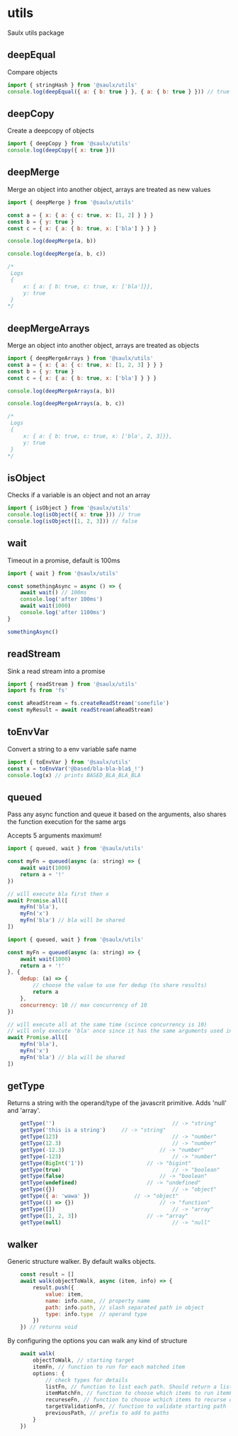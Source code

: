 # utils

Saulx utils package

## deepEqual

Compare objects

```javascript
import { stringHash } from '@saulx/utils'
console.log(deepEqual({ a: { b: true } }, { a: { b: true } })) // true
```

## deepCopy

Create a deepcopy of objects

```javascript
import { deepCopy } from '@saulx/utils'
console.log(deepCopy({ x: true }))
```

## deepMerge

Merge an object into another object, arrays are treated as new values

```javascript
import { deepMerge } from '@saulx/utils'

const a = { x: { a: { c: true, x: [1, 2] } } }
const b = { y: true }
const c = { x: { a: { b: true, x: ['bla'] } } }

console.log(deepMerge(a, b))

console.log(deepMerge(a, b, c))

/*
 Logs
 {
	 x: { a: { b: true, c: true, x: ['bla']}},
	 y: true
 }
*/
```

## deepMergeArrays

Merge an object into another object, arrays are treated as objects

```javascript
import { deepMergeArrays } from '@saulx/utils'
const a = { x: { a: { c: true, x: [1, 2, 3] } } }
const b = { y: true }
const c = { x: { a: { b: true, x: ['bla'] } } }

console.log(deepMergeArrays(a, b))

console.log(deepMergeArrays(a, b, c))

/*
 Logs
 {
	 x: { a: { b: true, c: true, x: ['bla', 2, 3]}},
	 y: true
 }
*/
```

## isObject

Checks if a variable is an object and not an array

```javascript
import { isObject } from '@saulx/utils'
console.log(isObject({ x: true })) // true
console.log(isObject([1, 2, 3])) // false
```

## wait

Timeout in a promise, default is 100ms

```javascript
import { wait } from '@saulx/utils'

const somethingAsync = async () => {
	await wait() // 100ms
	console.log('after 100ms')
	await wait(1000)
	console.log('after 1100ms')
}

somethingAsync()
```

## readStream

Sink a read stream into a promise

```javascript
import { readStream } from '@saulx/utils'
import fs from 'fs'

const aReadStream = fs.createReadStream('somefile')
const myResult = await readStream(aReadStream)
```

## toEnvVar

Convert a string to a env variable safe name

```javascript
import { toEnvVar } from '@saulx/utils'
const x = toEnvVar('@based/bla-bla-bla$_!')
console.log(x) // prints BASED_BLA_BLA_BLA
```

## queued

Pass any async function and queue it based on the arguments, also shares the function execution for the same args

Accepts 5 arguments maximum!

```javascript
import { queued, wait } from '@saulx/utils'

const myFn = queued(async (a: string) => {
	await wait(1000)
	return a + '!'
})

// will execute bla first then x
await Promise.all([
	myFn('bla'),
	myFn('x')
	myFn('bla') // bla will be shared
])
```

```javascript
import { queued, wait } from '@saulx/utils'

const myFn = queued(async (a: string) => {
	await wait(1000)
	return a + '!'
}, {
	dedup: (a) => {
		// choose the value to use for dedup (to share results)
		return a
	},
	concurrency: 10 // max concurrency of 10
})

// will execute all at the same time (scince concurrency is 10)
// will only execute 'bla' once since it has the same arguments used in id
await Promise.all([
	myFn('bla'),
	myFn('x')
	myFn('bla') // bla will be shared
])
```
## getType

Returns a string with the operand/type of the javascrit primitive. Adds 'null' and 'array'. 

```javascript
	getType('')										// -> "string"
	getType('this is a string')		// -> "string"
	getType(123)									// -> "number"
	getType(12.3)									// -> "number"
	getType(-12.3)								// -> "number"
	getType(-123)									// -> "number"
	getType(BigInt('1'))					// -> "bigint"
	getType(true)									// -> "boolean"
	getType(false)								// -> "boolean"
	getType(undefined)						// -> "undefined"
	getType({})										// -> "object"
	getType({ a: 'wawa' })				// -> "object"
	getType(() => {})							// -> "function"
	getType([])										// -> "array"
	getType([1, 2, 3])						// -> "array"
	getType(null)									// -> "null"
```

## walker

Generic structure walker. By default walks objects.

```javascript
	const result = []
	await walk(objectToWalk, async (item, info) => {
		result.push({
			value: item,
			name: info.name, // property name
			path: info.path, // slash separated path in object
			type: info.type  // operand type
		})
	}) // returns void
```

By configuring the options you can walk any kind of structure

```javascript
	await walk(
		objectToWalk, // starting target
		itemFn, // function to run for each matched item
		options: {
			// check types for details
			listFn, // function to list each path. Should return a list of items.
			itemMatchFn, // function to choose which items to run itemFn on
			recureseFn, // function to choose wchich items to recurse on
			targetValidationFn, // function to validate starting path
			previousPath, // prefix to add to paths
		}
	})
```
